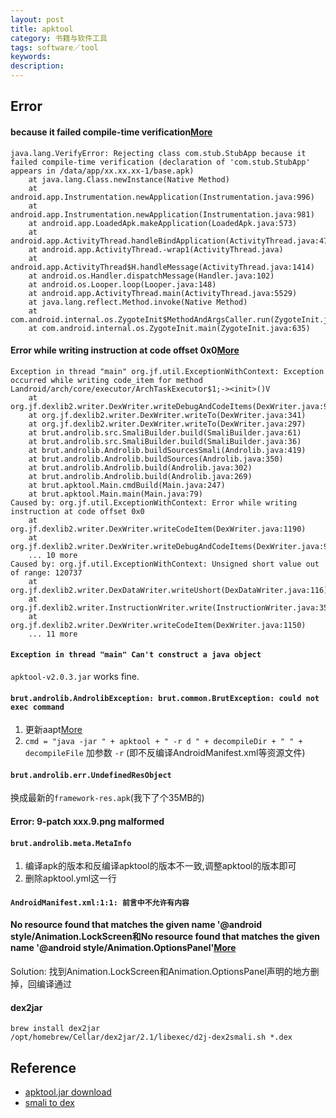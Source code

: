 ```yaml
---
layout: post
title: apktool
category: 书籍与软件工具
tags: software／tool
keywords: 
description: 
---
```





## Error

#### because it failed compile-time verification[More](https://juejin.im/entry/56de211e816dfa0059081030)

```
java.lang.VerifyError: Rejecting class com.stub.StubApp because it failed compile-time verification (declaration of 'com.stub.StubApp' appears in /data/app/xx.xx.xx-1/base.apk)
    at java.lang.Class.newInstance(Native Method)
    at android.app.Instrumentation.newApplication(Instrumentation.java:996)
    at android.app.Instrumentation.newApplication(Instrumentation.java:981)
    at android.app.LoadedApk.makeApplication(LoadedApk.java:573)
    at android.app.ActivityThread.handleBindApplication(ActivityThread.java:4742)
    at android.app.ActivityThread.-wrap1(ActivityThread.java)
    at android.app.ActivityThread$H.handleMessage(ActivityThread.java:1414)
    at android.os.Handler.dispatchMessage(Handler.java:102)
    at android.os.Looper.loop(Looper.java:148)
    at android.app.ActivityThread.main(ActivityThread.java:5529)
    at java.lang.reflect.Method.invoke(Native Method)
    at com.android.internal.os.ZygoteInit$MethodAndArgsCaller.run(ZygoteInit.java:745)
    at com.android.internal.os.ZygoteInit.main(ZygoteInit.java:635)
```

#### Error while writing instruction at code offset 0x0[More](https://github.com/JesusFreke/smali/issues/469)

```
Exception in thread "main" org.jf.util.ExceptionWithContext: Exception occurred while writing code_item for method Landroid/arch/core/executor/ArchTaskExecutor$1;-><init>()V
	at org.jf.dexlib2.writer.DexWriter.writeDebugAndCodeItems(DexWriter.java:917)
	at org.jf.dexlib2.writer.DexWriter.writeTo(DexWriter.java:341)
	at org.jf.dexlib2.writer.DexWriter.writeTo(DexWriter.java:297)
	at brut.androlib.src.SmaliBuilder.build(SmaliBuilder.java:61)
	at brut.androlib.src.SmaliBuilder.build(SmaliBuilder.java:36)
	at brut.androlib.Androlib.buildSourcesSmali(Androlib.java:419)
	at brut.androlib.Androlib.buildSources(Androlib.java:350)
	at brut.androlib.Androlib.build(Androlib.java:302)
	at brut.androlib.Androlib.build(Androlib.java:269)
	at brut.apktool.Main.cmdBuild(Main.java:247)
	at brut.apktool.Main.main(Main.java:79)
Caused by: org.jf.util.ExceptionWithContext: Error while writing instruction at code offset 0x0
	at org.jf.dexlib2.writer.DexWriter.writeCodeItem(DexWriter.java:1190)
	at org.jf.dexlib2.writer.DexWriter.writeDebugAndCodeItems(DexWriter.java:913)
	... 10 more
Caused by: org.jf.util.ExceptionWithContext: Unsigned short value out of range: 120737
	at org.jf.dexlib2.writer.DexDataWriter.writeUshort(DexDataWriter.java:116)
	at org.jf.dexlib2.writer.InstructionWriter.write(InstructionWriter.java:356)
	at org.jf.dexlib2.writer.DexWriter.writeCodeItem(DexWriter.java:1150)
	... 11 more
```

#### `Exception in thread "main" Can't construct a java object`

`apktool-v2.0.3.jar` works fine.

#### `brut.androlib.AndrolibException: brut.common.BrutException: could not exec command`

1. 更新aapt[More](https://github.com/iBotPeaches/Apktool/pull/1390)
2. `cmd = "java -jar " + apktool + " -r d " + decompileDir + " " + decompileFile` 加参数 `-r` (即不反编译AndroidManifest.xml等资源文件)

#### `brut.androlib.err.UndefinedResObject`

换成最新的`framework-res.apk`(我下了个35MB的)

#### Error: 9-patch xxx.9.png malformed

#### `brut.androlib.meta.MetaInfo`

1. 编译apk的版本和反编译apktool的版本不一致,调整apktool的版本即可
2. 删除apktool.yml这一行

#### `AndroidManifest.xml:1:1: 前言中不允许有内容`

#### No resource found that matches the given name '@android style/Animation.LockScreen和No resource found that matches the given name '@android style/Animation.OptionsPanel'[More](https://www.jianshu.com/p/d3f20f0d28e4)

Solution:
找到Animation.LockScreen和Animation.OptionsPanel声明的地方删掉，回编译通过


#### dex2jar

```
brew install dex2jar
/opt/homebrew/Cellar/dex2jar/2.1/libexec/d2j-dex2smali.sh *.dex
```

## Reference

* [apktool.jar download](https://bitbucket.org/iBotPeaches/apktool/downloads/)
* [smali to dex](https://bitbucket.org/JesusFreke/smali/downloads/?tab=downloads)